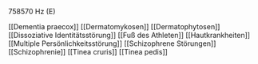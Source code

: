 758570 Hz (E)

[[Dementia praecox]]
[[Dermatomykosen]]
[[Dermatophytosen]]
[[Dissoziative Identitätsstörung]]
[[Fuß des Athleten]]
[[Hautkrankheiten]]
[[Multiple Persönlichkeitsstörung]]
[[Schizophrene Störungen]]
[[Schizophrenie]]
[[Tinea cruris]]
[[Tinea pedis]]